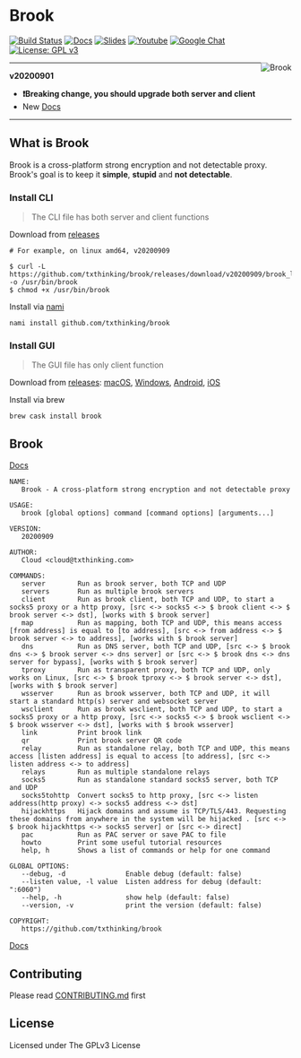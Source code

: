 # Brook

[![Build Status](https://travis-ci.org/txthinking/brook.svg?branch=master)](https://travis-ci.org/txthinking/brook)
[![Docs](https://img.shields.io/badge/Tutorial-docs-yellow.svg)](https://txthinking.github.io/brook/)
[![Slides](https://img.shields.io/badge/Tutorial-Slides-blueviolet.svg)](https://talks.txthinking.com)
[![Youtube](https://img.shields.io/badge/Tutorial-Youtube-red.svg)](https://www.youtube.com/channel/UC5j8-I5Y4lWo4KTa4_0Kx5A)
[![Google Chat](https://img.shields.io/badge/Google-Chat-blue.svg)](https://docs.google.com/forms/d/e/1FAIpQLSd61-WE__WYiDee2UWjhDKNcb-A6KQW9xwzFkeYiAmQ3dpEcA/viewform)
[![License: GPL v3](https://img.shields.io/badge/License-GPL%20v3-yellow.svg)](http://www.gnu.org/licenses/gpl-3.0)

<p align="center">
    <img style="float:right;" src="https://txthinking.github.io/brook/_static/brook.png" alt="Brook"/>
</p>

---

**v20200901**

- **❗️Breaking change, you should upgrade both server and client**
- New [Docs](https://txthinking.github.io/brook/)

---

## What is Brook

Brook is a cross-platform strong encryption and not detectable proxy.<br/>
Brook's goal is to keep it **simple**, **stupid** and **not detectable**.

### Install CLI

> The CLI file has both server and client functions

Download from [releases](https://github.com/txthinking/brook/releases)

```
# For example, on linux amd64, v20200909

$ curl -L https://github.com/txthinking/brook/releases/download/v20200909/brook_linux_amd64 -o /usr/bin/brook
$ chmod +x /usr/bin/brook
```

Install via [nami](https://github.com/txthinking/nami)

```
nami install github.com/txthinking/brook
```

### Install GUI

> The GUI file has only client function

Download from [releases](https://github.com/txthinking/brook/releases): [macOS](https://github.com/txthinking/brook/releases/download/v20200909/Brook.dmg), [Windows](https://github.com/txthinking/brook/releases/download/v20200909/Brook.exe), [Android](https://github.com/txthinking/brook/releases/download/v20200909/Brook.apk), [iOS](https://apps.apple.com/us/app/brook-a-cross-platform-proxy/id1216002642)

Install via brew

```
brew cask install brook
```

## Brook

[Docs](https://txthinking.github.io/brook/)

```
NAME:
   Brook - A cross-platform strong encryption and not detectable proxy

USAGE:
   brook [global options] command [command options] [arguments...]

VERSION:
   20200909

AUTHOR:
   Cloud <cloud@txthinking.com>

COMMANDS:
   server        Run as brook server, both TCP and UDP
   servers       Run as multiple brook servers
   client        Run as brook client, both TCP and UDP, to start a socks5 proxy or a http proxy, [src <-> socks5 <-> $ brook client <-> $ brook server <-> dst], [works with $ brook server]
   map           Run as mapping, both TCP and UDP, this means access [from address] is equal to [to address], [src <-> from address <-> $ brook server <-> to address], [works with $ brook server]
   dns           Run as DNS server, both TCP and UDP, [src <-> $ brook dns <-> $ brook server <-> dns server] or [src <-> $ brook dns <-> dns server for bypass], [works with $ brook server]
   tproxy        Run as transparent proxy, both TCP and UDP, only works on Linux, [src <-> $ brook tproxy <-> $ brook server <-> dst], [works with $ brook server]
   wsserver      Run as brook wsserver, both TCP and UDP, it will start a standard http(s) server and websocket server
   wsclient      Run as brook wsclient, both TCP and UDP, to start a socks5 proxy or a http proxy, [src <-> socks5 <-> $ brook wsclient <-> $ brook wsserver <-> dst], [works with $ brook wsserver]
   link          Print brook link
   qr            Print brook server QR code
   relay         Run as standalone relay, both TCP and UDP, this means access [listen address] is equal to access [to address], [src <-> listen address <-> to address]
   relays        Run as multiple standalone relays
   socks5        Run as standalone standard socks5 server, both TCP and UDP
   socks5tohttp  Convert socks5 to http proxy, [src <-> listen address(http proxy) <-> socks5 address <-> dst]
   hijackhttps   Hijack domains and assume is TCP/TLS/443. Requesting these domains from anywhere in the system will be hijacked . [src <-> $ brook hijackhttps <-> socks5 server] or [src <-> direct]
   pac           Run as PAC server or save PAC to file
   howto         Print some useful tutorial resources
   help, h       Shows a list of commands or help for one command

GLOBAL OPTIONS:
   --debug, -d               Enable debug (default: false)
   --listen value, -l value  Listen address for debug (default: ":6060")
   --help, -h                show help (default: false)
   --version, -v             print the version (default: false)

COPYRIGHT:
   https://github.com/txthinking/brook
```

[Docs](https://txthinking.github.io/brook/)

## Contributing

Please read [CONTRIBUTING.md](https://github.com/txthinking/brook/blob/master/.github/CONTRIBUTING.md) first

## License

Licensed under The GPLv3 License
